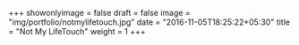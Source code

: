 +++
showonlyimage = false
draft = false
image = "img/portfolio/notmylifetouch.jpg"
date = "2016-11-05T18:25:22+05:30"
title = "Not My LifeTouch"
weight = 1
+++

